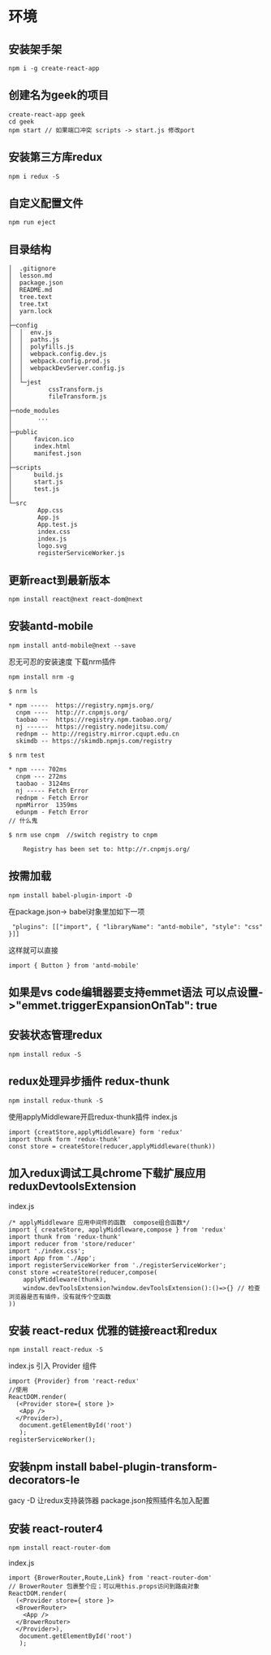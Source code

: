 # 环境

## 安装架手架
``` 
npm i -g create-react-app
```
## 创建名为geek的项目
```
create-react-app geek
cd geek
npm start // 如果端口冲突 scripts -> start.js 修改port 
```
## 安装第三方库redux
```
npm i redux -S
```
## 自定义配置文件
```
npm run eject
```
## 目录结构
```
│  .gitignore
│  lesson.md
│  package.json
│  README.md
│  tree.text
│  tree.txt
│  yarn.lock
│  
├─config
│  │  env.js
│  │  paths.js
│  │  polyfills.js
│  │  webpack.config.dev.js
│  │  webpack.config.prod.js
│  │  webpackDevServer.config.js
│  │  
│  └─jest
│          cssTransform.js
│          fileTransform.js
│          
├─node_modules
│       ...
│              
├─public
│      favicon.ico
│      index.html
│      manifest.json
│      
├─scripts
│      build.js
│      start.js
│      test.js
│      
└─src
        App.css
        App.js
        App.test.js
        index.css
        index.js
        logo.svg
        registerServiceWorker.js
```

## 更新react到最新版本

```
npm install react@next react-dom@next
```

## 安装antd-mobile

```
npm install antd-mobile@next --save
```
忍无可忍的安装速度
下载nrm插件
```
npm install nrm -g
```
```
$ nrm ls

* npm -----  https://registry.npmjs.org/
  cnpm ----  http://r.cnpmjs.org/
  taobao --  https://registry.npm.taobao.org/
  nj ------  https://registry.nodejitsu.com/
  rednpm -- http://registry.mirror.cqupt.edu.cn
  skimdb -- https://skimdb.npmjs.com/registry
```
```
$ nrm test

* npm ---- 702ms
  cnpm --- 272ms
  taobao - 3124ms
  nj ----- Fetch Error
  rednpm - Fetch Error
  npmMirror  1359ms
  edunpm - Fetch Error
// 什么鬼
```
```
$ nrm use cnpm  //switch registry to cnpm

    Registry has been set to: http://r.cnpmjs.org/
```

## 按需加载
```
npm install babel-plugin-import -D
```
在package.json-> babel对象里加如下一项
```
 "plugins": [["import", { "libraryName": "antd-mobile", "style": "css" }]]
```
这样就可以直接
```
import { Button } from 'antd-mobile'
```
## 如果是vs code编辑器要支持emmet语法 可以点设置->"emmet.triggerExpansionOnTab": true

## 安装状态管理redux
```
npm install redux -S
```
## redux处理异步插件 redux-thunk
```
npm install redux-thunk -S
```
使用applyMiddleware开启redux-thunk插件
index.js
```
import {creatStore,applyMiddleware} form 'redux'
import thunk form 'redux-thunk'
const store = createStore(reducer,applyMiddleware(thunk))
```
## 加入redux调试工具chrome下载扩展应用 reduxDevtoolsExtension
index.js
```
/* applyMiddleware 应用中间件的函数  compose组合函数*/
import { createStore, applyMiddleware,compose } from 'redux'
import thunk from 'redux-thunk'
import reducer from 'store/reducer'
import './index.css';
import App from './App';
import registerServiceWorker from './registerServiceWorker';
const store =createStore(reducer,compose(
    applyMiddleware(thunk),
    window.devToolsExtension?window.devToolsExtension():()=>{} // 检查浏览器是否有插件，没有就传个空函数
))
```
## 安装 react-redux 优雅的链接react和redux
```
npm install react-redux -S
```
index.js 引入 Provider 组件
```
import {Provider} from 'react-redux'
//使用
ReactDOM.render(
  (<Provider store={ store }>
   <App />
  </Provider>),
   document.getElementById('root')
   );
registerServiceWorker();
```
## 安装npm install babel-plugin-transform-decorators-le
gacy -D
让redux支持装饰器
package.json按照插件名加入配置 
## 安装 react-router4
```
npm install react-router-dom
```
index.js
```
import {BrowerRouter,Route,Link} from 'react-router-dom'
// BrowerRouter 包裹整个应；可以用this.props访问到路由对象
ReactDOM.render(
  (<Provider store={ store }>
  <BrowerRouter>
    <App />
  </BrowerRouter>
  </Provider>),
   document.getElementById('root')
   );
```
